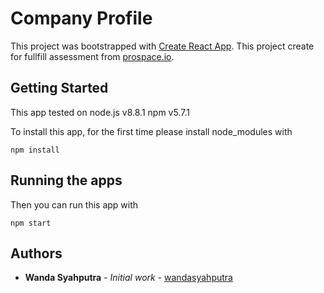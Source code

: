# Company Profile
This project was bootstrapped with [Create React App](https://github.com/facebookincubator/create-react-app).
This project create for fullfill assessment from [prospace.io](https://prospace.io).

## Getting Started

This app tested on
node.js v8.8.1
npm v5.7.1

To install this app, for the first time please install node_modules with
```
npm install
```

## Running the apps
Then you can run this app with
```
npm start
```

## Authors

* **Wanda Syahputra** - *Initial work* - [wandasyahputra](https://github.com/wandasyahputra)
